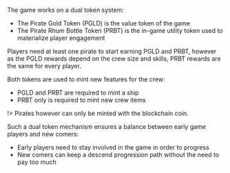 The game works on a dual token system:
- The Pirate Gold Token (PGLD) is the value token of the game
- The Pirate Rhum Bottle Token (PRBT) is the in-game utility token used to materialize player engagement

Players need at least one pirate to start earning PGLD and PRBT, however as the PGLD rewards depend on the crew size and skills, PRBT rewards are the same for every player.

Both tokens are used to mint new features for the crew:
- PGLD and PRBT are required to mint a ship
- PRBT only is required to mint new crew items

!> Pirates however can only be minted with the blockchain coin.

Such a dual token mechanism ensures a balance between early game players and new comers:
- Early players need to stay involved in the game in order to progress
- New comers can keep a descend progression path without the need to pay too much